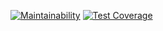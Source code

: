 [![Maintainability](https://api.codeclimate.com/v1/badges/be32822d70d676c4eb69/maintainability)](https://codeclimate.com/github/blackms/btcProject1/maintainability)
[![Test Coverage](https://api.codeclimate.com/v1/badges/be32822d70d676c4eb69/test_coverage)](https://codeclimate.com/github/blackms/btcProject1/test_coverage)